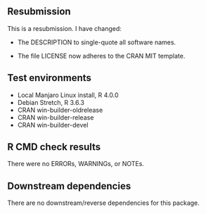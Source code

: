 ## Resubmission

This is a resubmission. I have changed:

* The DESCRIPTION to single-quote all software names.

* The file LICENSE now adheres to the CRAN MIT template.

## Test environments
* Local Manjaro Linux install, R 4.0.0
* Debian Stretch, R 3.6.3
* CRAN win-builder-oldrelease
* CRAN win-builder-release
* CRAN win-builder-devel

## R CMD check results
There were no ERRORs, WARNINGs, or NOTEs.

## Downstream dependencies
There are no downstream/reverse dependencies for this package.
